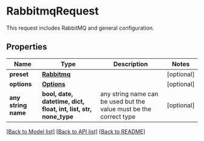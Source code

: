 # RabbitmqRequest

This request includes RabbitMQ and general configuration. 

## Properties
Name | Type | Description | Notes
------------ | ------------- | ------------- | -------------
**preset** | [**Rabbitmq**](Rabbitmq.md) |  | [optional] 
**options** | [**Options**](Options.md) |  | [optional] 
**any string name** | **bool, date, datetime, dict, float, int, list, str, none_type** | any string name can be used but the value must be the correct type | [optional]

[[Back to Model list]](../README.md#documentation-for-models) [[Back to API list]](../README.md#documentation-for-api-endpoints) [[Back to README]](../README.md)


